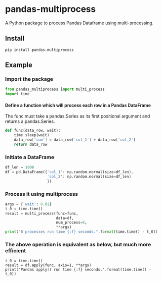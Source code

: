# pandas-multiprocess
A Python package to process Pandas Dataframe using multi-processing.

## Install
```
pip install pandas-multiprocess
```

## Example
### Import the package
```python
from pandas_multiprocess import multi_process
import time
```
#### Define a function which will process each row in a Pandas DataFrame
The func must take a pandas.Series as its first positional argument and returns
a pandas.Series.
```python
def func(data_row, wait):
    time.sleep(wait)
    data_row['sum'] = data_row['col_1'] + data_row['col_2']
    return data_row
```
### Initiate a DataFrame
```python
df_len = 1000
df = pd.DataFrame({'col_1': np.random.normal(size=df_len),
                   'col_2': np.random.normal(size=df_len)
                   })
```
### Process it using multiprocess
```python
args = {'wait': 0.01}
t_0 = time.time()
result = multi_process(func=func,
                       data=df,
                       num_process=8,
                       **args)
print("8 processes run time {:f} seconds.".format(time.time() - t_0))
```
### The above operation is equivalent as below, but much more efficient
```
t_0 = time.time()
result = df.apply(func, axis=1, **args)
print("Pandas apply() run time {:f} seconds.".format(time.time() - t_0))
```

